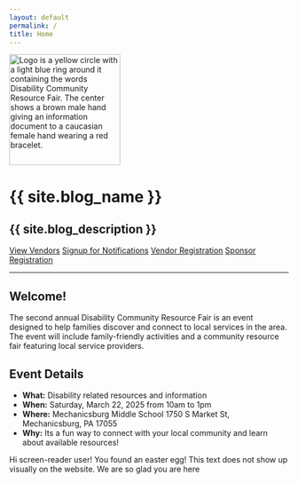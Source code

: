 ```yaml
---
layout: default
permalink: /
title: Home
---
```


<div class="header-bar">
  <img src="{{ site.logo | prepend: '/assets/img/' | relative_url | bust_file_cache }}" style="height:200px" alt="Logo is a yellow circle with a light blue ring around it containing the words Disability Community Resource Fair. The center shows a brown male hand giving an information document to a caucasian female hand wearing a red bracelet."/>
  <h1>{{ site.blog_name }}</h1>
  <h2>{{ site.blog_description }}</h2>
</div>

<div class="vendor-buttons btn-toolbar justify-content-center my-2">
  <a href="/vendors" class="btn btn-primary">View Vendors</a>
  <a href="/register" class="btn btn-success">Signup for Notifications</a>
  <a href="https://forms.gle/uH2QFZQwvccxvC2r8" class="btn btn-secondary">Vendor Registration</a>
  <a href="/sponsor" class="btn btn-info">Sponsor Registration</a>
</div>

<hr class="mt-0"/>
<div class="post">
  <article>
    <h1 class="post-title text-center">
      Welcome!
    </h1>
    <p>The second annual Disability Community Resource Fair is an event designed to help families discover and connect to local services in the area. The event will include family-friendly activities and a community resource fair featuring local service providers.</p>
    <h1 class="post-title text-center">Event Details</h1>
    <ul class="list-unstyled">
      <li><b>What:</b> Disability related resources and information</li>
      <li><b>When:</b> Saturday, March 22, 2025 from 10am to 1pm</li>
      <li><b>Where:</b> Mechanicsburg Middle School 1750 S Market St, Mechanicsburg, PA 17055</li>
      <li><b>Why:</b> Its a fun way to connect with your local community and learn about available resources!</li>
    </ul>
    <element class="sr-only">
    Hi screen-reader user! You found an easter egg! This text does not show up visually on the website. We are so glad you are here
    </element>
  </article>
</div>
